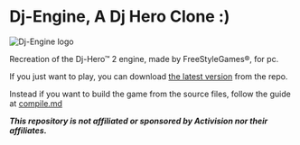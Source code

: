 # Dj-Engine, A Dj Hero Clone :)

![Dj-Engine logo](https://i.imgur.com/FTnUXnr_d.jpg)

Recreation of the Dj-Hero™ 2 engine, made by FreeStyleGames®, for pc.

If you just want to play, you can download [the latest version](https://github.com/MatteoGodzilla/Dj-Engine/releases/latest) from the repo.

Instead if you want to build the game from the source files, follow the guide at [compile.md](./Compile.md)

***This repository is not affiliated or sponsored by Activision nor their affiliates.***
